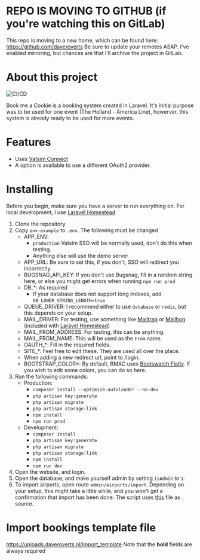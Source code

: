# REPO IS MOVING TO GITHUB (if you're watching this on GitLab)
This repo is moving to a new home, which can be found here: https://github.com/daveroverts
Be sure to update your remotes ASAP. I've enabled mirroring, but chances are that I'll archive the project in GitLab.

# About this project
![CI/CD](https://github.com/daveroverts/bmac/workflows/CI/CD/badge.svg)

Book me a Cookie is a booking system created in Laravel. It's initial purpose was to be used for one event (The Holland - America Line), howerver, this system is already ready to be used for more events.

# Features
- Uses [Vatsim Connect](https://vatsimnetwork.github.io/documentation/connect)
- A option is available to use a different OAuth2 provider.

# Installing
Before you begin, make sure you have a server to run everything on. For local development, I use [Laravel Homestead](https://laravel.com/docs/master/homestead).
1. Clone the repository
2. Copy ``env-example`` to ``.env``. The following must be changed
    - APP_ENV:
        - ``production`` Vatsim SSO will be normally used, don't do this when testing.
        - Anything else will use the demo server
    - APP_URL: Be sure to set this, if you don't, SSO will redirect you incorrectly.
    - BUGSNAG_API_KEY: If you don't use Bugsnag, fill in a random string here, or else you might get errors when running ``npm run prod``
    - DB_*: As required
        - If your database does not support long indexes, add ``DB_LOWER_STRING_LENGTH=true``
    - QUEUE_DRIVER: I recommend either to use ``database`` or ``redis``, but this depends on your setup.
    - MAIL_DRIVER: For testing, use something like [Mailtrap](https://mailtrap.io/) or [Mailhog](https://github.com/mailhog/MailHog) (included with [Laravel Homestead](https://laravel.com/docs/master/homestead))
    - MAIL_FROM_ADDRESS: For testing, this can be anything.
    - MAIL_FROM_NAME: This will be used as the ``From`` name.
    - OAUTH_*: Fill in the required fields.
    - SITE_*: Feel free to edit these. They are used all over the place.
    - When adding a new redirect url, point to /login.
    - BOOTSTRAP_COLOR*: By default, BMAC uses [Bootswatch Flatly](https://bootswatch.com/flatly/). If you wish to edit some colors, you can do so here.
3. Run the following commands: 
    - Production:
        - ``composer install --optimize-autoloader --no-dev``
        - ``php artisan key:generate``
        - ``php artisan migrate``
        - ``php artisan storage:link``
        - ``npm install``
        - ``npm run prod``
    - Development:
        - ``composer install``
        - ``php artisan key:generate``
        - ``php artisan migrate``
        - ``php artisan storage:link``
        - ``npm install``
        - ``npm run dev``
4. Open the website, and login.
5. Open the database, and make yourself admin by setting ``isAdmin`` to ``1``.
6. To import airports, open route ``admin/airports/import``. Depending on your setup, this might take a little while, and you won't get a confirmation that import has been done. The script uses [this](https://github.com/jpatokal/openflights/blob/master/data/airports.dat) file as source.

# Import bookings template file
https://uploads.daveroverts.nl/import_template
Note that the **bold** fields are always required
